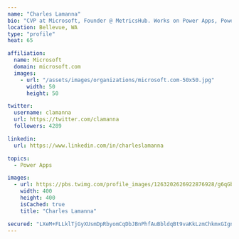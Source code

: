 ```yaml
---
name: "Charles Lamanna"
bio: "CVP at Microsoft, Founder @ MetricsHub. Works on Power Apps, Power Automate, Power Virtual Agent, Common Data Service and Dynamics 365."
location: Bellevue, WA
type: "profile"
heat: 65

affiliation:
  name: Microsoft
  domain: microsoft.com
  images:
    - url: "/assets/images/organizations/microsoft.com-50x50.jpg"
      width: 50
      height: 50

twitter:
  username: clamanna
  url: https://twitter.com/clamanna
  followers: 4289

linkedin:
  url: https://www.linkedin.com/in/charleslamanna

topics:
  - Power Apps

images:
  - url: https://pbs.twimg.com/profile_images/1263202626922876928/g6qGbHZ-_400x400.jpg
    width: 400
    height: 400
    isCached: true
    title: "Charles Lamanna"

secured: "LXeM+FLLklTjGyXUsmDpRbyomCqDbJBnPhfAuBbldqBt9vaKkLzmChkmxGIgnkyV6NywvyGYLd6Via4oFEwkArobLtTe5orPjjIwQjAi/HL4+8YRY9zsiI0oGOIxm9DJzXEmT+tbFXpsg/6sZRkvFt+LOWbVH79ytYJeWWhC+QtSPs7855RXrytZWyabIy9D7OWTbsuMfxli8ZccX2q/qg55iqhwYecg6MPsxuj2694ITXYX6gtHqM3mS/lMFw0PhG92/kEmZDE9nXRVc6P1HHmwZ7Bh1itz3bImF1W+F+lUoca8vbw5/Y2hRpI/rK5w4j4xceZp+3ge42ltEeVYLLXQVd4j/ROYKom/hTmX80yWFLZlxcBLj18gGuVlB2I+7dPyWrZyb1LUrxpI4qmSMiJH4K1lWegOX03wVHj3hBI=;ZvOyVUkHf8X6+LvukmMv5A=="
---
```


